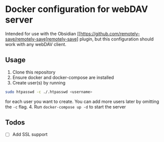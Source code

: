 # Docker configuration for webDAV server
Intended for use with the Obsidian [[https://github.com/remotely-save/remotely-save]remotely-save] plugin, but this configuration should work with any webDAV client.

## Usage
1. Clone this repository
2. Ensure docker and docker-compose are installed
3. Create user(s) by running
``` bash
sudo htpasswd -c ./.htpasswd <username>
```
for each user you want to create. You can add more users later by omitting the `-c` flag.
4. Run `docker-compose up -d` to start the server

## Todos
- [ ] Add SSL support
